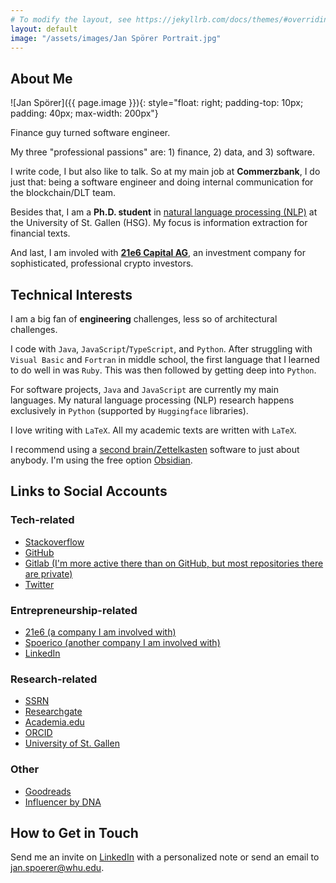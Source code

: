 ```yaml
---
# To modify the layout, see https://jekyllrb.com/docs/themes/#overriding-theme-defaults
layout: default
image: "/assets/images/Jan Spörer Portrait.jpg"
---
```


## About Me

![Jan Spörer]({{ page.image }}){: style="float: right; padding-top: 10px; padding: 40px; max-width: 200px"}

Finance guy turned software engineer.

My three "professional passions" are: 1) finance, 2) data, and 3) software.

I write code, I but also like to talk. So at my main job at **Commerzbank**, I do just that: being a software engineer and doing internal communication for the blockchain/DLT team.

Besides that, I am a **Ph.D. student** in [natural language processing (NLP)](https://ics.unisg.ch/chair-ds-nlp-handschuh/) at the University of St. Gallen (HSG). My focus is information extraction for financial texts.

And last, I am involed with **[21e6 Capital AG](https://21e6.io/)**, an investment company for sophisticated, professional crypto investors.

## Technical Interests

I am a big fan of **engineering** challenges, less so of architectural challenges.

I code with `Java`, `JavaScript`/`TypeScript`, and `Python`. After struggling with `Visual Basic` and `Fortran` in middle school, the first language that I learned to do well in was `Ruby`. This was then followed by getting deep into `Python`.

For software projects, `Java` and `JavaScript` are currently my main languages. My natural language processing (NLP) research happens exclusively in `Python` (supported by `Huggingface` libraries).

I love writing with `LaTeX`. All my academic texts are written with `LaTeX`.

I recommend using a [second brain/Zettelkasten](/secondbrain) software to just about anybody. I'm using the free option [Obsidian](https://obsidian.md/).

## Links to Social Accounts

### Tech-related

* [Stackoverflow](https://stackoverflow.com/users/6057510/jan-sp%c3%b6rer)
* [GitHub](https://github.com/janspoerer)
* [Gitlab (I'm more active there than on GitHub, but most repositories there are private)](https://gitlab.com/janspoerer1) 
* [Twitter](https://twitter.com/JanSpoerer)

### Entrepreneurship-related

* [21e6 (a company I am involved with)](https://assets.21e6.io/)
* [Spoerico (another company I am involved with)](https://spoerico.com/)
* [LinkedIn](https://www.linkedin.com/in/janspoerer/)

### Research-related

* [SSRN](https://papers.ssrn.com/sol3/cf_dev/AbsByAuth.cfm?per_id=3917972)
* [Researchgate](https://www.researchgate.net/profile/Jan-Spoerer)
* [Academia.edu](https://independent.academia.edu/JSp%C3%B6rer)
* [ORCID](https://orcid.org/0000-0002-9473-5029)
* [University of St. Gallen](https://ics.unisg.ch/chair-ds-nlp-handschuh/)

### Other
* [Goodreads](https://www.goodreads.com/user/show/64425508-jan-sp-rer)
* [Influencer by DNA](https://philippsandner.medium.com/call-for-applications-for-influencer-by-dna-a-6-week-mentoring-program-to-become-influencer-and-11af32faaccc)

## How to Get in Touch

Send me an invite on [LinkedIn](https://www.linkedin.com/in/janspoerer/) with a personalized note or send an email to jan.spoerer@whu.edu.